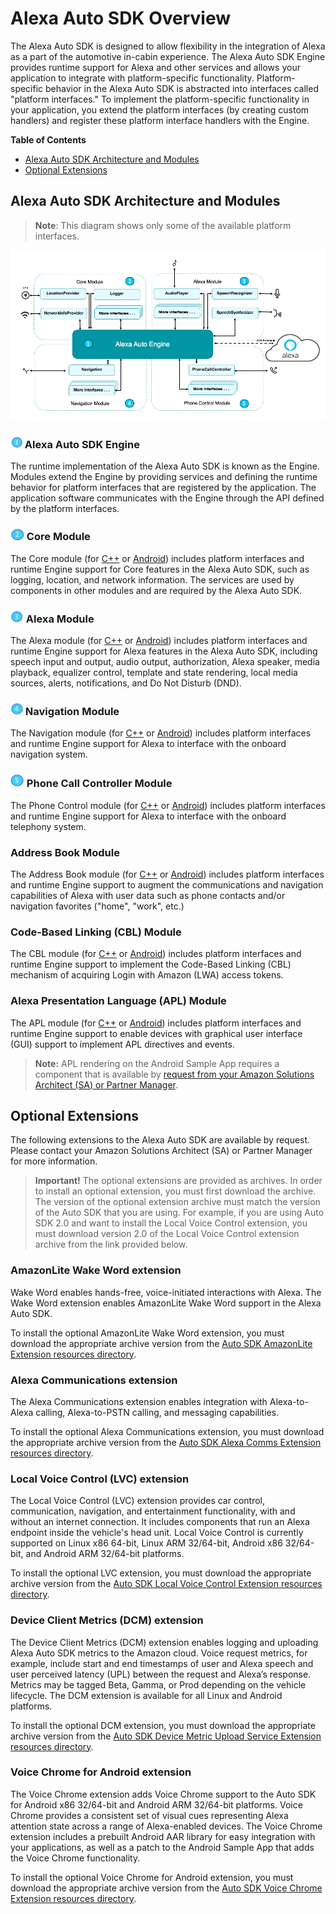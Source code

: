 # Alexa Auto SDK Overview

The Alexa Auto SDK is designed to allow flexibility in the integration of Alexa as a part of the automotive in-cabin experience. The Alexa Auto SDK Engine provides runtime support for Alexa and other services and allows your application to integrate with platform-specific functionality. Platform-specific behavior in the Alexa Auto SDK is abstracted into interfaces called "platform interfaces." To implement the platform-specific functionality in your application, you extend the platform interfaces (by creating custom handlers) and register these platform interface handlers with the Engine.

**Table of Contents**

* [Alexa Auto SDK Architecture and Modules](#alexa-auto-sdk-architecture-and-modules)
* [Optional Extensions](#optional-extensions)

## Alexa Auto SDK Architecture and Modules <a id="alexa-auto-sdk-architecture-and-modules"></a>

> **Note**: This diagram shows only some of the available platform interfaces.

![architecture](./assets/aac_architecture.png)

### ![Alexa Auto SDK Engine](./assets/number-1.png) Alexa Auto SDK Engine

The runtime implementation of the Alexa Auto SDK is known as the Engine. Modules extend the Engine by providing services and defining the runtime behavior for platform interfaces that are registered by the application. The application software communicates with the Engine through the API defined by the platform interfaces.

### ![Alexa Auto SDK Engine](./assets/number-2.png) Core Module

The Core module (for [C++](./modules/core/README.md) or [Android](./platforms/android/modules/core/README.md)) includes platform interfaces and runtime Engine support for Core features in the Alexa Auto SDK, such as logging, location, and network information. The services are used by components in other modules and are required by the Alexa Auto SDK.


### ![Alexa Auto SDK Engine](./assets/number-3.png) Alexa Module

The Alexa module (for [C++](./modules/alexa/README.md) or [Android](./platforms/android/modules/alexa/README.md)) includes platform interfaces and runtime Engine support for Alexa features in the Alexa Auto SDK, including speech input and output, audio output, authorization, Alexa speaker, media playback, equalizer control, template and state rendering, local media sources, alerts, notifications, and Do Not Disturb (DND). 

### ![Alexa Auto SDK Engine](./assets/number-4.png) Navigation Module

The Navigation module (for [C++](./modules/navigation/README.md) or [Android](./platforms/android/modules/navigation/README.md)) includes platform interfaces and runtime Engine support for Alexa to interface with the onboard navigation system.


### ![Alexa Auto SDK Engine](./assets/number-5.png) Phone Call Controller Module

The Phone Control module (for [C++](./modules/phone-control/README.md) or [Android](./platforms/android/modules/phonecontrol/README.md)) includes platform interfaces and runtime Engine support for Alexa to interface with the onboard telephony system.

### Address Book Module

The Address Book module (for [C++](./modules/address-book/README.md) or [Android](./platforms/android/modules/addressbook/README.md)) includes platform interfaces and runtime Engine support to augment the communications and navigation capabilities of Alexa with user data such as phone contacts and/or navigation favorites ("home", "work", etc.)

### Code-Based Linking (CBL) Module

The CBL module (for [C++](./modules/cbl/README.md) or [Android](./platforms/android/modules/cbl/README.md)) includes platform interfaces and runtime Engine support to implement the Code-Based Linking (CBL) mechanism of acquiring Login with Amazon (LWA) access tokens.

### Alexa Presentation Language (APL) Module
The APL module (for [C++](./modules/apl/README.md) or [Android](./platforms/android/modules/apl/README.md)) includes platform interfaces and runtime Engine support to enable devices with graphical user interface (GUI) support to implement APL directives and events.

>**Note:** APL rendering on the Android Sample App requires a component that is available by [request from your Amazon Solutions Architect (SA) or Partner Manager](./NEED_HELP.md#requesting-additional-functionality-whitelisting).

## Optional Extensions <a id ="optional-extensions"> </a>
The following extensions to the Alexa Auto SDK are available by request. Please contact your Amazon Solutions Architect (SA) or Partner Manager for more information.

>**Important!** The optional extensions are provided as archives. In order to install an optional extension, you must first download the archive. The version of the optional extension archive must match the version of the Auto SDK that you are using. For example, if you are using Auto SDK 2.0 and want to install the Local Voice Control extension, you must download version 2.0 of the Local Voice Control extension archive from the link provided below.

### AmazonLite Wake Word extension <a id="wake-word-extension"></a>
Wake Word enables hands-free, voice-initiated interactions with Alexa. The Wake Word extension enables AmazonLite Wake Word support in the Alexa Auto SDK.

To install the optional AmazonLite Wake Word extension, you must download the appropriate archive version from the [Auto SDK AmazonLite Extension resources directory](https://developer.amazon.com/alexa/console/avs/preview/resources/details/Auto%20SDK%20Amazonlite%20Extension).

### Alexa Communications extension <a id="alexa-communication-extension"></a>
The Alexa Communications extension enables integration with Alexa-to-Alexa calling, Alexa-to-PSTN calling, and messaging capabilities.

To install the optional Alexa Communications extension, you must download the appropriate archive version from the [Auto SDK Alexa Comms Extension resources directory](https://developer.amazon.com/alexa/console/avs/preview/resources/details/Auto%20SDK%20Alexa%20Comms%20Extension).

### Local Voice Control (LVC) extension <a id="local-voice-control-extension"></a>
The Local Voice Control (LVC) extension provides car control, communication, navigation, and entertainment functionality, with and without an internet connection. It includes components that run an Alexa endpoint inside the vehicle's head unit. Local Voice Control is currently supported on Linux x86 64-bit, Linux ARM 32/64-bit, Android x86 32/64-bit, and Android ARM 32/64-bit platforms.

To install the optional LVC extension, you must download the appropriate archive version from the [Auto SDK Local Voice Control Extension resources directory](https://developer.amazon.com/alexa/console/avs/preview/resources/details/Auto%20SDK%20Local%20Voice%20Control%20Extension).

### Device Client Metrics (DCM) extension <a id="metrics-uploading-extension"></a>
The Device Client Metrics (DCM) extension enables logging and uploading Alexa Auto SDK metrics to the Amazon cloud. Voice request metrics, for example, include start and end timestamps of user and Alexa speech and user perceived latency (UPL) between the request and Alexa’s response. Metrics may be tagged Beta, Gamma, or Prod depending on the vehicle lifecycle. The DCM extension is available for all Linux and Android platforms.

To install the optional DCM extension, you must download the appropriate archive version from the [Auto SDK Device Metric Upload Service Extension resources directory](https://developer.amazon.com/alexa/console/avs/preview/resources/details/Auto%20SDK%20Metric%20Upload%20Service%20Extension).

### Voice Chrome for Android extension <a id="voice-chrome-extension"></a>
The Voice Chrome extension adds Voice Chrome support to the Auto SDK for Android x86 32/64-bit and Android ARM 32/64-bit platforms. Voice Chrome provides a consistent set of visual cues representing Alexa attention state across a range of Alexa-enabled devices. The Voice Chrome extension includes a prebuilt Android AAR library for easy integration with your applications, as well as a patch to the Android Sample App that adds the Voice Chrome functionality.

To install the optional Voice Chrome for Android extension, you must download the appropriate archive version from the [Auto SDK Voice Chrome Extension resources directory](https://developer.amazon.com/alexa/console/avs/preview/resources/details/Auto%20SDK%20Voice%20Chrome%20Extension).
